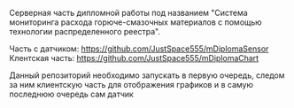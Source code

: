 Серверная часть дипломной работы под названием "Система мониторинга расхода горюче-смазочных материалов с помощью технологии распределенного реестра".

Часть с датчиком: https://github.com/JustSpace555/mDiplomaSensor
Клентская часть: https://github.com/JustSpace555/mDiplomaChart

Данный репозиторий необходимо запускать в первую очередь, следом за ним клиентскую часть для отображения графиков и в самую последнюю очередь сам датчик

